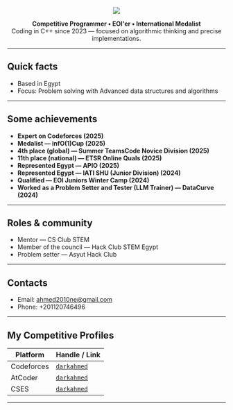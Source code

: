 <p align="center">
<img src="https://readme-typing-svg.herokuapp.com/?font=Righteous&size=45&center=true&vCenter=true&width=1000&height=70&duration=3500&lines=Ahmed+Sameh+Abdelnaby" />
</p>
<p align="center">
  <strong>Competitive Programmer • EOI'er • International Medalist</strong><br>
  Coding in C++ since 2023 — focused on algorithmic thinking and precise implementations.
</p>

---

## Quick facts
- Based in Egypt  
- Focus: Problem solving with Advanced data structures and algorithms

---

## Some achievements
- **Expert on Codeforces (2025)**  
- **Medalist — infO(1)Cup (2025)**  
- **4th place (global) — Summer TeamsCode Novice Division (2025)**  
- **11th place (national) — ETSR Online Quals (2025)**  
- **Represented Egypt — APIO (2025)**  
- **Represented Egypt — IATI SHU (Junior Division) (2024)**  
- **Qualified — EOI Juniors Winter Camp (2024)**  
- **Worked as a Problem Setter and Tester (LLM Trainer) — DataCurve (2024)**

---

## Roles & community
- Mentor — CS Club STEM  
- Member of the council — Hack Club STEM Egypt
- Problem setter — Asyut Hack Club

---

## Contacts
- Email: ahmed2010ne@gmail.com  
- Phone: +201120746496

---

## My Competitive Profiles
| Platform   | Handle / Link |
|------------|---------------|
| Codeforces | [`darkahmed`](https://codeforces.com/profile/darkahmed) |
| AtCoder    | [`darkahmed`](https://atcoder.jp/users/darkahmed) |
| CSES       | [`darkahmed`](https://cses.fi/user/221260) |

---
